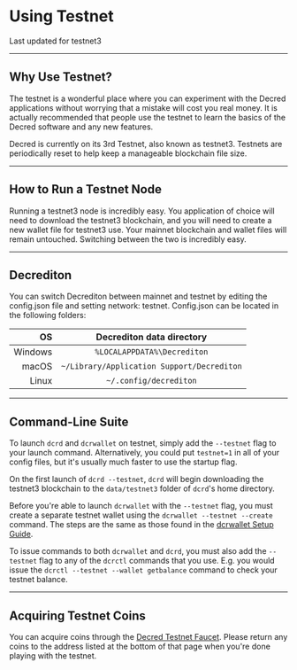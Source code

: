 # Using Testnet

Last updated for testnet3

---

## Why Use Testnet?

The testnet is a wonderful place where you can experiment with the Decred applications without worrying that a mistake will cost you real money. It is actually recommended that people use the testnet to learn the basics of the Decred software and any new features.

Decred is currently on its 3rd Testnet, also known as testnet3. Testnets are periodically reset to help keep a manageable blockchain file size. 

---

## How to Run a Testnet Node

Running a testnet3 node is incredibly easy. You application of choice will need to download the testnet3 blockchain, and you will need to create a new wallet file for testnet3 use. Your mainnet blockchain and wallet files will remain untouched. Switching between the two is incredibly easy.

---

## Decrediton 

You can switch Decrediton between mainnet and testnet by editing the config.json file and setting network: testnet. Config.json can be located in the following folders:

| OS      | Decrediton data directory                           |
| -------:|:---------------------------------------------------:|
| Windows | `%LOCALAPPDATA%\Decrediton`                         |
| macOS   | `~/Library/Application Support/Decrediton`          |
| Linux   | `~/.config/decrediton`                              |

---

## Command-Line Suite

To launch `dcrd` and `dcrwallet` on testnet, simply add the `--testnet` flag to your launch command. Alternatively, you could put `testnet=1` in all of your config files, but it's usually much faster to use the startup flag.

On the first launch of `dcrd --testnet`, `dcrd` will begin downloading the testnet3 blockchain to the `data/testnet3` folder of `dcrd`'s home directory.

Before you're able to launch `dcrwallet` with the `--testnet` flag, you must create a separate testnet wallet using the `dcrwallet --testnet --create` command. The steps are the same as those found in the [dcrwallet Setup Guide](../getting-started/user-guides/dcrwallet-setup.md). 

To issue commands to both `dcrwallet` and `dcrd`, you must also add the `--testnet` flag to any of the `dcrctl` commands that you use. E.g. you would issue the `dcrctl --testnet --wallet getbalance` command to check your testnet balance. 

---

## Acquiring Testnet Coins

You can acquire coins through the [Decred Testnet Faucet](https://faucet.decred.org). Please return any coins to the address listed at the bottom of that page when you're done playing with the testnet.

